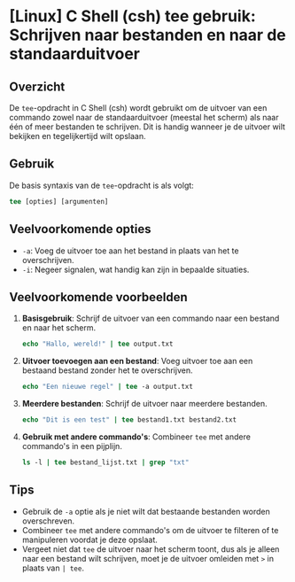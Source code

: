 # [Linux] C Shell (csh) tee gebruik: Schrijven naar bestanden en naar de standaarduitvoer

## Overzicht
De `tee`-opdracht in C Shell (csh) wordt gebruikt om de uitvoer van een commando zowel naar de standaarduitvoer (meestal het scherm) als naar één of meer bestanden te schrijven. Dit is handig wanneer je de uitvoer wilt bekijken en tegelijkertijd wilt opslaan.

## Gebruik
De basis syntaxis van de `tee`-opdracht is als volgt:

```csh
tee [opties] [argumenten]
```

## Veelvoorkomende opties
- `-a`: Voeg de uitvoer toe aan het bestand in plaats van het te overschrijven.
- `-i`: Negeer signalen, wat handig kan zijn in bepaalde situaties.

## Veelvoorkomende voorbeelden

1. **Basisgebruik**: Schrijf de uitvoer van een commando naar een bestand en naar het scherm.
   ```csh
   echo "Hallo, wereld!" | tee output.txt
   ```

2. **Uitvoer toevoegen aan een bestand**: Voeg uitvoer toe aan een bestaand bestand zonder het te overschrijven.
   ```csh
   echo "Een nieuwe regel" | tee -a output.txt
   ```

3. **Meerdere bestanden**: Schrijf de uitvoer naar meerdere bestanden.
   ```csh
   echo "Dit is een test" | tee bestand1.txt bestand2.txt
   ```

4. **Gebruik met andere commando's**: Combineer `tee` met andere commando's in een pijplijn.
   ```csh
   ls -l | tee bestand_lijst.txt | grep "txt"
   ```

## Tips
- Gebruik de `-a` optie als je niet wilt dat bestaande bestanden worden overschreven.
- Combineer `tee` met andere commando's om de uitvoer te filteren of te manipuleren voordat je deze opslaat.
- Vergeet niet dat `tee` de uitvoer naar het scherm toont, dus als je alleen naar een bestand wilt schrijven, moet je de uitvoer omleiden met `>` in plaats van `| tee`.
